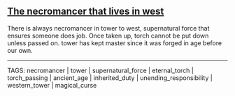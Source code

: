 ## [The necromancer that lives in west](.md)

There is always necromancer in tower to west, supernatural force that ensures someone does job. Once taken up, torch cannot be put down unless passed on. tower has kept master since it was forged in age before our own.

---
TAGS: necromancer | tower | supernatural_force | eternal_torch | torch_passing | ancient_age | inherited_duty | unending_responsibility | western_tower | magical_curse

